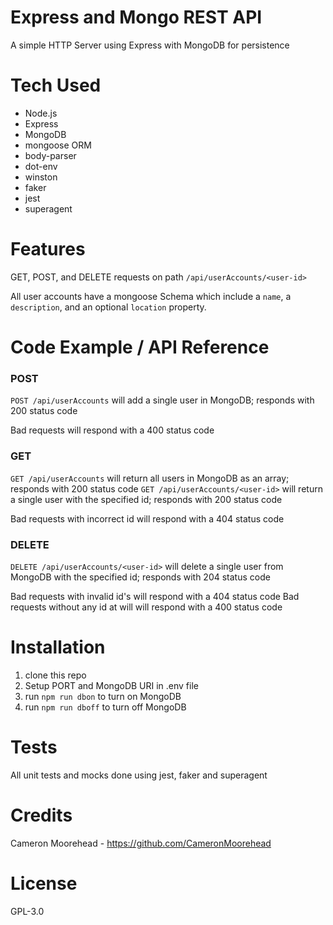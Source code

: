 # Express and Mongo REST API

A simple HTTP Server using Express with MongoDB for persistence

# Tech Used

- Node.js
- Express
- MongoDB
- mongoose ORM
- body-parser
- dot-env
- winston
- faker
- jest
- superagent

# Features

GET, POST, and DELETE requests on path `/api/userAccounts/<user-id>`

All user accounts have a mongoose Schema which include a `name`, a `description`,
and an optional `location` property.

# Code Example / API Reference

### POST
`POST /api/userAccounts` will add a single user in MongoDB; responds with 200 status code

Bad requests will respond with a 400 status code

### GET
`GET /api/userAccounts` will return all users in MongoDB as an array; responds with 200 status code
`GET /api/userAccounts/<user-id>` will return a single user with the specified id; responds with 200 status code

Bad requests with incorrect id will respond with a 404 status code

### DELETE
`DELETE /api/userAccounts/<user-id>` will delete a single user from MongoDB with the specified id; responds with 204 status code

Bad requests with invalid id's will respond with a 404 status code
Bad requests without any id at will will respond with a 400 status code

# Installation

1. clone this repo
2. Setup PORT and MongoDB URI in .env file
3. run `npm run dbon` to turn on MongoDB
4. run `npm run dboff` to turn off MongoDB

# Tests

All unit tests and mocks done using jest, faker and superagent

# Credits

Cameron Moorehead - https://github.com/CameronMoorehead

# License

GPL-3.0
